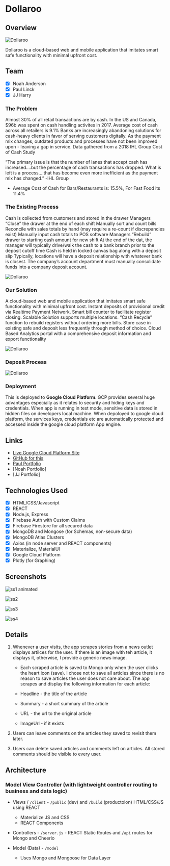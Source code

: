 # Dollaroo

## Overview

![Dollaroo](./images/DollarRooBanner.png)

Dollaroo is a cloud-based web and mobile application that imitates smart safe functionality with minimal upfront cost.

## Team

* [x] Noah Anderson
* [x] Paul Linck
* [x] JJ Harry

### The Problem

Almost 30% of all retail transactions are by cash. In the US and Canada, $96b was spent on cash handling activites in 2017.  Average cost of cash across all retailers is 9.1%  Banks are increasingly abandoning solutions for cash-heavy clients in favor of serving customers digitally. As the payment mix changes, outdated products and processes have not been improved upon - leaving a gap in service.  Data gathered from a 2018 IHL Group Cost of Cash Study

“The primary issue is that the number of lanes that accept cash has increased….but the percentage of cash transactions has dropped. What is left is a process….that has become even more inefficient as the payment mix has changed.”
 -IHL Group

* Average Cost of Cash for Bars/Restaurants is: 15.5%, For Fast Food its 11.4%

### The Existing Process

Cash is collected from customers and stored in the drawer
Managers “Close” the drawer at the end of each shift
Manually sort and count bills
Reconcile with sales totals by hand (may require a re-count if discrepancies exist)
Manually input cash totals to POS software
Managers “Rebuild” drawer to starting cash amount for new shift
At the end of the dat, the manager will typically drive/walk the cash to a bank branch prior to the deposit cutoff time
Cash is held in locked canvas bag along with a deposit slip
Typically, locations will have a deposit relationship with whatever bank is closest.
The company’s account department must manually consolidate funds into a company deposit account.

![Dollaroo](./images/oldProcess.png)

### Our Solution

A cloud-based web and mobile application that imitates smart safe functionality with minimal upfront cost.
Instant deposits of provisional credit via Realtime Payment Network.
Smart bill counter to facilitate register closing.
Scalable Solution supports multiple locations.
“Cash Recycle” function to rebuild registers without ordering more bills.
Store case in existing safe and deposit less frequently through method of choice.
Cloud Based Analytics portal with a comprehensive deposit information and export functionality

![Dollaroo](./images/newProcess.png)

### Deposit Process

![Dollaroo](./images/Deposit.png)

### Deployment

This is deployed to **Google Cloud Platform**.  GCP provides several huge advantages especially as it relates to security and hiding keys and credentials.  When app is running in test mode, sensitive data is stored in hidden files on developers local machine. When depoloyed to google cloud platform, the services keys, credentials etc are automatically protected and accessed inside the google cloud platform App engine.

## Links

* [Live Google Cloud Platform Site](https://project3-noahpauljj-fintech2.appspot.com)
* [GitHub for this](https://github.com/nanderson815/Project3/)
* [Paul Portfolio](https://paullinck.com/)
* [Noah Portfolio]
* [JJ Portfolio]

## Technologies Used

* [x] HTML/CSS/Javascript
* [x] REACT
* [x] Node.js, Express
* [x] Firebase Auth with Custom Claims
* [x] Firebase Firestore for all secured data
* [x] MongoDB and Mongose (for Schemas, non-secure data)
* [x] MongoDB Atlas Clusters
* [x] Axios (in node server and REACT components)
* [x] Materialize, MaterialUI
* [x] Google Cloud Platform
* [x] Plotly (for Graphing)

## Screenshots

![ss1 animated](client/public/images/ss1.gif)

![ss2](client/public/images/ss2.png)

![ss3](client/public/images/ss3.png)

![ss4](client/public/images/ss4.png)

## Details

  1. Whenever a user visits, the app scrapes stories from a news outlet displays artilces for the user.  If there is an image with teh article, it displays it, otherwise, I provide a generic news image.  
     * Each scraped article is saved to Mongo only when the user clicks the heart icon (save).  I chose not to save all articles since there is no reason to save articles the user does not care about. The app scrapes and display the following information for each article:

     * Headline - the title of the article

     * Summary - a short summary of the article

     * URL - the url to the original article
  
     * ImageUrl - if it exists

  2. Users can leave comments on the articles they saved to revisit them later.

  3. Users can delete saved articles and comments left on articles. All stored comments should be visible to every user.

## Architecture

### Model View Controller (with lightweight controller routing to business and data logic)

* Views / `/client` - `/public` (dev) and `/build` (productoion) HTML/CSS/JS using REACT
  * Materialize JS and CSS
  * REACT Components

* Controllers - `/server.js` - REACT Static Routes and `/api` routes for Mongo and Cheerio

* Model (Data) - `/model`
  * Uses Mongo and Mongoose for Data Layer